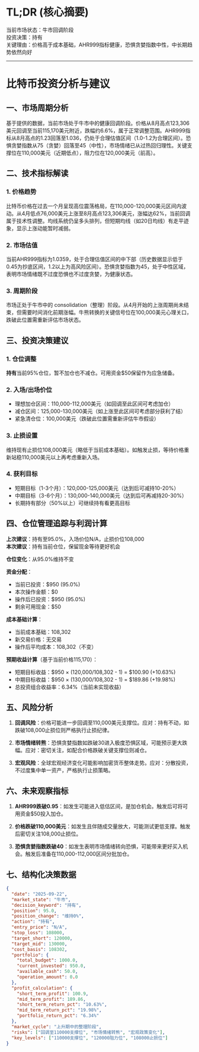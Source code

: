 # TL;DR (核心摘要)
当前市场状态：牛市回调阶段  
投资决策：持有  
关键理由：价格高于成本基础，AHR999指标健康，恐惧贪婪指数中性，中长期趋势依然向好

---

# 比特币投资分析与建议

## 一、市场周期分析
基于提供的数据，当前市场处于牛市中的健康回调阶段。价格从8月高点123,306美元回调至当前115,170美元附近，跌幅约6.6%，属于正常调整范围。AHR999指标从8月高点的1.23回落至1.036，仍处于合理估值区间（1.0-1.2为合理区间）。恐惧贪婪指数从75（贪婪）回落至45（中性），市场情绪已从过热回归理性。关键支撑位在110,000美元（近期低点），阻力位在120,000美元（前高）。

## 二、技术指标解读

### 1. 价格趋势
比特币价格在过去一个月呈现高位震荡格局，在110,000-120,000美元区间内波动。从4月低点76,000美元上涨至8月高点123,306美元，涨幅达62%，当前回调属于技术性调整。均线系统仍呈多头排列，但短期均线（如20日均线）有走平迹象，显示上涨动能暂时减弱。

### 2. 市场估值
当前AHR999指标为1.0359，处于合理估值区间的中下部（历史数据显示低于0.45为抄底区间，1.2以上为高风险区间）。恐惧贪婪指数为45，处于中性区域，表明市场情绪既不过度恐惧也不过度贪婪，为健康状态。

### 3. 周期阶段
市场正处于牛市中的 consolidation（整理）阶段。从4月开始的上涨周期尚未结束，但需要时间消化前期涨幅。牛熊转换的关键信号位在100,000美元心理关口，跌破此位置需重新评估市场状态。

## 三、投资决策建议

### 1. 仓位调整
**持有**当前95%仓位，暂不加仓也不减仓。可用资金$50保留作为应急储备。

### 2. 入场/出场价位
- 理想加仓区间：110,000-112,000美元（如回调至此区间可考虑加仓）
- 减仓区间：125,000-130,000美元（如上涨至此区间可考虑部分获利了结）
- 紧急清仓位：100,000美元（跌破此位置需重新评估牛市假设）

### 3. 止损设置
维持现有止损位108,000美元（略低于当前成本基础）。如触发止损，等待价格重新站稳110,000美元以上再考虑重新入场。

### 4. 获利目标
- 短期目标（1-3个月）：120,000-125,000美元（达到后可减持10-20%）
- 中期目标（3-6个月）：130,000-140,000美元（达到后可再减持20-30%）
- 长期持有部分（50%以上）可继续持有看更高目标

## 四、仓位管理追踪与利润计算

**上次建议**：持有至95.0%，入场价位N/A，止损价位108,000  
**本次建议**：持有当前仓位，保留现金等待更好机会  

**仓位变化**：从95.0%维持不变  

**资金分配**：
- 当前已投资：$950 (95.0%)
- 本次操作金额：$0
- 操作后已投资：$950 (95.0%)
- 剩余可用现金：$50

**成本基础计算**：
- 当前成本基础：108,302
- 新交易价格：无交易
- 操作后平均成本：108,302（不变）

**预期收益计算**（基于当前价格115,170）：
- 短期目标收益：$950 × (120,000/108,302 - 1) = $100.90 (+10.63%)
- 中期目标收益：$950 × (130,000/108,302 - 1) = $189.86 (+19.98%)
- 总投资组合收益率：6.34%（当前未实现收益）

## 五、风险分析

1. **回调风险**：价格可能进一步回调至110,000美元支撑位。应对：持有不动，如跌破108,000止损位则严格执行止损纪律。

2. **市场情绪转熊**：恐惧贪婪指数如跌破30进入极度恐惧区域，可能预示更大跌幅。应对：密切关注，如配合价格跌破关键支撑位则减仓。

3. **宏观风险**：全球宏观经济变化可能影响加密货币整体走势。应对：分散投资，不过度集中单一资产，严格执行止损策略。

## 六、未来观察指标

1. **AHR999跌破0.95**：如发生可能进入低估区间，是加仓机会。触发后可将可用资金$50投入加仓。

2. **价格跌破110,000美元**：如发生且伴随成交量放大，可能测试更低支撑。触发后密切关注108,000止损位。

3. **恐惧贪婪指数跌破40**：如发生表明市场情绪转向恐惧，可能带来更好买入机会。触发后准备在110,000-112,000区间分批加仓。

## 七、结构化决策数据

```json
{
  "date": "2025-09-22",
  "market_state": "牛市",
  "decision_keyword": "持有",
  "position": 95.0,
  "position_change": "维持0%",
  "action": "持有",
  "entry_price": "N/A",
  "stop_loss": 108000,
  "target_short": 120000,
  "target_mid": 130000,
  "cost_basis": 108302,
  "portfolio": {
    "total_budget": 1000.0,
    "current_invested": 950.0,
    "available_cash": 50.0,
    "operation_amount": 0.0
  },
  "profit_calculation": {
    "short_term_profit": 100.9,
    "mid_term_profit": 189.86,
    "short_term_return_pct": "10.63%",
    "mid_term_return_pct": "19.98%",
    "portfolio_return_pct": "6.34%"
  },
  "market_cycle": "上升期中的整理阶段",
  "risks": ["回调至110000支撑位", "市场情绪转熊", "宏观政策变化"],
  "key_levels": ["110000支撑位", "120000阻力位", "108000止损位"]
}
```